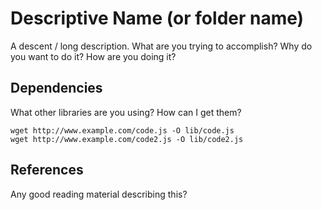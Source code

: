 # Descriptive Name (or folder name)

A descent / long description. What are you trying to accomplish? Why do you
want to do it? How are you doing it?

## Dependencies

What other libraries are you using? How can I get them?

    wget http://www.example.com/code.js -O lib/code.js
    wget http://www.example.com/code2.js -O lib/code2.js

## References

Any good reading material describing this?
